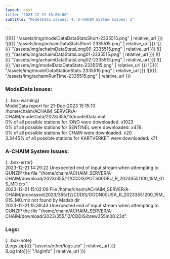 ```yaml
---
layout: post
title: "2023-12-21 15:00:00"
subtitle: "ModelData Issues: 4; A-CHAIM System Issues: 3"

---
```


![]({{ "/assets/img/modelDataDataStatsShort-2335515.png" | relative_url }})
![]({{ "/assets/img/achaimDataStatsShort-2335515.png" | relative_url }})
![]({{ "/assets/img/achaimDataStatsLong00-2335515.png" | relative_url }})
![]({{ "/assets/img/achaimDataStatsLong01-2335515.png" | relative_url }})
![]({{ "/assets/img/achaimDataStatsLong02-2335515.png" | relative_url }})
![]({{ "/assets/img/modelDataDataStats-2335515.png" | relative_url }})
![]({{ "/assets/img/modelDataStationStats-2335515.png" | relative_url }})
![]({{ "/assets/img/achaimRunTime-2335515.png" | relative_url }})


### ModelData Issues:  
  
{: .box-warning}  
 ModelData report for 21-Dec-2023 15:15:10   
 /home/chaim/ACHAIM_SERVER/A-CHAIM/modelData/2023/355/15/modelData.mat   
 0% of all possible stations for IONO were downloaded. x1023   
 0% of all possible stations for SENTINEL were downloaded. x478   
 0% of all possible stations for CHAIN were downloaded. x20   
 3.3445% of all possible stations for KARTVERKET were downloaded. x71   
  
### A-CHAIM System Issues:  
  
{: .box-error}  
2023-12-21 14:29:22 Unexpected end of input stream when attempting to GUNZIP the file "/home/chaim/ACHAIM_SERVER/A-CHAIM/download/2023/355/11/CDDIS/POTS00DEU_R_20233551100_15M_01S_MO.crx".  
2023-12-21 15:02:09 File /home/chaim/ACHAIM_SERVER/A-CHAIM/processed/2023/355/12/CDDIS/GODN00USA_R_20233551200_15M_01S_MO.rnx not found by Matlab dir  
2023-12-21 15:39:43 Unexpected end of input stream when attempting to GUNZIP the file "/home/chaim/ACHAIM_SERVER/A-CHAIM/download/2023/355/12/CDDIS/brew355m00.23d".  

### Logs:  
  
{: .box-note}  
[Logs.zip]({{ "/assets/other/logs.zip" | relative_url }})  
[Log Info]({{ "/logInfo" | relative_url }})  
